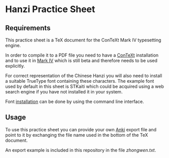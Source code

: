 Hanzi Practice Sheet
====================

Requirements
------------
This practice sheet is a TeX document for the ConTeXt Mark IV typesetting
engine.

In order to compile it to a PDF file you need to have a
[ConTeXt][1] installation and to use it in [Mark IV][2] which is
still beta and therefore needs to be used explicitly.

For correct representation of the Chinese Hanzi you will also need to install a
suitable TrueType font containing these characters.
The example font used by default in this sheet is STKaiti which could be
acquired using a web search engine if you have not installed it in your system.

Font [installation][3] can be done by using the command line interface.


Usage
-----
To use this practice sheet you can provide your own [Anki][4]
export file and point to it by exchanging the file name used in the bottom of
the TeX document.

An export example is included in this repository in the file *zhongwen.txt*.


   [1]: http://wiki.contextgarden.net/ConTeXt_Standalone "ConTeXt"
   [2]: http://wiki.contextgarden.net/Running_Mark_IV    "Running Mark IV"
   [3]: http://wiki.contextgarden.net/Installing_a_TrueType_font,_step_by_step  "Installing a TrueType font"
   [4]: http://ankisrs.net/  "Anki"

